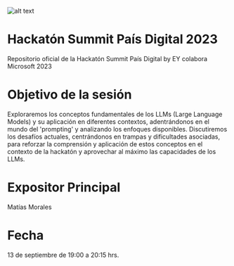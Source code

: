 ![alt text](https://summit.paisdigital.org/wp-content/uploads/2023/08/hackaton-bnr.jpg)
# Hackatón Summit País Digital 2023
Repositorio oficial de la Hackatón Summit País Digital by EY colabora Microsoft 2023

# Objetivo de la sesión
Exploraremos los conceptos fundamentales de los LLMs (Large Language Models) y su aplicación en diferentes contextos, adentrándonos en el mundo del 'prompting' y analizando los enfoques disponibles. Discutiremos los desafíos actuales, centrándonos en trampas y dificultades asociadas, para reforzar la comprensión y aplicación de estos conceptos en el contexto de la hackatón y aprovechar al máximo las capacidades de los LLMs.

# Expositor Principal
Matías Morales


# Fecha
13 de septiembre de 19:00 a 20:15 hrs.
